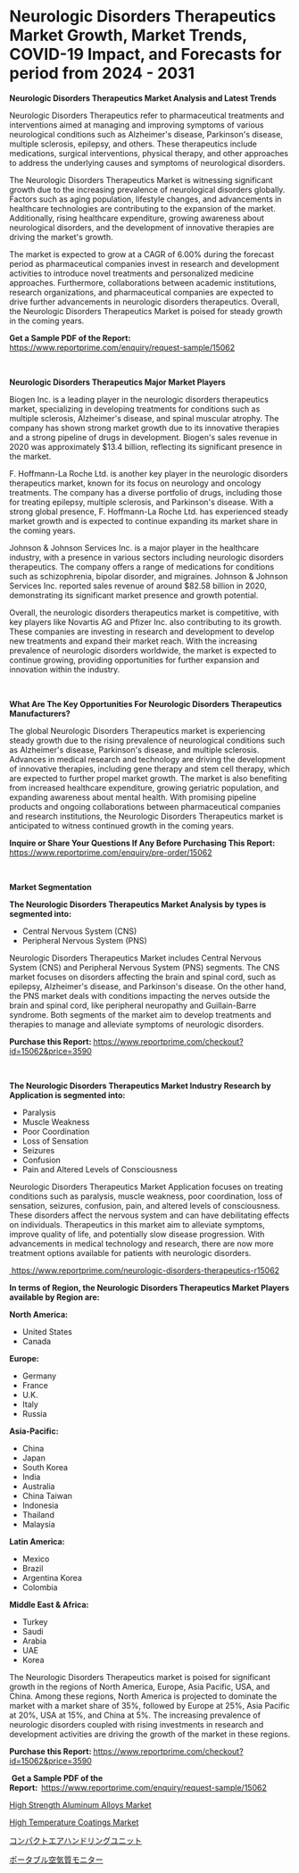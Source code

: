 <p><h1>Neurologic Disorders Therapeutics Market Growth, Market Trends, COVID-19 Impact, and Forecasts for period from 2024 - 2031</h1></p><p><strong>Neurologic Disorders Therapeutics Market Analysis and Latest Trends</strong></p>
<p><p>Neurologic Disorders Therapeutics refer to pharmaceutical treatments and interventions aimed at managing and improving symptoms of various neurological conditions such as Alzheimer's disease, Parkinson's disease, multiple sclerosis, epilepsy, and others. These therapeutics include medications, surgical interventions, physical therapy, and other approaches to address the underlying causes and symptoms of neurological disorders.</p><p>The Neurologic Disorders Therapeutics Market is witnessing significant growth due to the increasing prevalence of neurological disorders globally. Factors such as aging population, lifestyle changes, and advancements in healthcare technologies are contributing to the expansion of the market. Additionally, rising healthcare expenditure, growing awareness about neurological disorders, and the development of innovative therapies are driving the market's growth.</p><p>The market is expected to grow at a CAGR of 6.00% during the forecast period as pharmaceutical companies invest in research and development activities to introduce novel treatments and personalized medicine approaches. Furthermore, collaborations between academic institutions, research organizations, and pharmaceutical companies are expected to drive further advancements in neurologic disorders therapeutics. Overall, the Neurologic Disorders Therapeutics Market is poised for steady growth in the coming years.</p></p>
<p><strong>Get a Sample PDF of the Report:&nbsp;</strong> <a href="https://www.reportprime.com/enquiry/request-sample/15062">https://www.reportprime.com/enquiry/request-sample/15062</a></p>
<p>&nbsp;</p>
<p><strong>Neurologic Disorders Therapeutics Major Market Players</strong></p>
<p><p>Biogen Inc. is a leading player in the neurologic disorders therapeutics market, specializing in developing treatments for conditions such as multiple sclerosis, Alzheimer's disease, and spinal muscular atrophy. The company has shown strong market growth due to its innovative therapies and a strong pipeline of drugs in development. Biogen's sales revenue in 2020 was approximately $13.4 billion, reflecting its significant presence in the market.</p><p>F. Hoffmann-La Roche Ltd. is another key player in the neurologic disorders therapeutics market, known for its focus on neurology and oncology treatments. The company has a diverse portfolio of drugs, including those for treating epilepsy, multiple sclerosis, and Parkinson's disease. With a strong global presence, F. Hoffmann-La Roche Ltd. has experienced steady market growth and is expected to continue expanding its market share in the coming years.</p><p>Johnson & Johnson Services Inc. is a major player in the healthcare industry, with a presence in various sectors including neurologic disorders therapeutics. The company offers a range of medications for conditions such as schizophrenia, bipolar disorder, and migraines. Johnson & Johnson Services Inc. reported sales revenue of around $82.58 billion in 2020, demonstrating its significant market presence and growth potential.</p><p>Overall, the neurologic disorders therapeutics market is competitive, with key players like Novartis AG and Pfizer Inc. also contributing to its growth. These companies are investing in research and development to develop new treatments and expand their market reach. With the increasing prevalence of neurologic disorders worldwide, the market is expected to continue growing, providing opportunities for further expansion and innovation within the industry.</p></p>
<p>&nbsp;</p>
<p><strong>What Are The Key Opportunities For Neurologic Disorders Therapeutics Manufacturers?</strong></p>
<p><p>The global Neurologic Disorders Therapeutics market is experiencing steady growth due to the rising prevalence of neurological conditions such as Alzheimer's disease, Parkinson's disease, and multiple sclerosis. Advances in medical research and technology are driving the development of innovative therapies, including gene therapy and stem cell therapy, which are expected to further propel market growth. The market is also benefiting from increased healthcare expenditure, growing geriatric population, and expanding awareness about mental health. With promising pipeline products and ongoing collaborations between pharmaceutical companies and research institutions, the Neurologic Disorders Therapeutics market is anticipated to witness continued growth in the coming years.</p></p>
<p><strong>Inquire or Share Your Questions If Any Before Purchasing This Report:</strong> <a href="https://www.reportprime.com/enquiry/pre-order/15062">https://www.reportprime.com/enquiry/pre-order/15062</a></p>
<p>&nbsp;</p>
<p><strong>Market Segmentation</strong></p>
<p><strong>The Neurologic Disorders Therapeutics Market Analysis by types is segmented into:</strong></p>
<p><ul><li>Central Nervous System (CNS)</li><li>Peripheral Nervous System (PNS)</li></ul></p>
<p><p>Neurologic Disorders Therapeutics Market includes Central Nervous System (CNS) and Peripheral Nervous System (PNS) segments. The CNS market focuses on disorders affecting the brain and spinal cord, such as epilepsy, Alzheimer's disease, and Parkinson's disease. On the other hand, the PNS market deals with conditions impacting the nerves outside the brain and spinal cord, like peripheral neuropathy and Guillain-Barre syndrome. Both segments of the market aim to develop treatments and therapies to manage and alleviate symptoms of neurologic disorders.</p></p>
<p><strong>Purchase this Report:&nbsp;</strong><a href="https://www.reportprime.com/checkout?id=15062&price=3590">https://www.reportprime.com/checkout?id=15062&price=3590</a></p>
<p>&nbsp;</p>
<p><strong>The Neurologic Disorders Therapeutics Market Industry Research by Application is segmented into:</strong></p>
<p><ul><li>Paralysis</li><li>Muscle Weakness</li><li>Poor Coordination</li><li>Loss of Sensation</li><li>Seizures</li><li>Confusion</li><li>Pain and Altered Levels of Consciousness</li></ul></p>
<p><p>Neurologic Disorders Therapeutics Market Application focuses on treating conditions such as paralysis, muscle weakness, poor coordination, loss of sensation, seizures, confusion, pain, and altered levels of consciousness. These disorders affect the nervous system and can have debilitating effects on individuals. Therapeutics in this market aim to alleviate symptoms, improve quality of life, and potentially slow disease progression. With advancements in medical technology and research, there are now more treatment options available for patients with neurologic disorders.</p></p>
<p><a href="https://www.reportprime.com/neurologic-disorders-therapeutics-r15062">&nbsp;https://www.reportprime.com/neurologic-disorders-therapeutics-r15062</a></p>
<p><strong>In terms of Region, the Neurologic Disorders Therapeutics Market Players available by Region are:</strong></p>
<p>
    <p> <strong> North America: </strong>
        <ul>
            <li>United States</li>
            <li>Canada</li>
        </ul>
        </p> 
    <p> <strong> Europe: </strong>
        <ul>
            <li>Germany</li>
            <li>France</li>
            <li>U.K.</li>
            <li>Italy</li>
            <li>Russia</li>
        </ul>
        </p> 
    <p> <strong> Asia-Pacific: </strong>
        <ul>
            <li>China</li>
            <li>Japan</li>
            <li>South Korea</li>
            <li>India</li>
            <li>Australia</li>
            <li>China Taiwan</li>
            <li>Indonesia</li>
            <li>Thailand</li>
            <li>Malaysia</li>
        </ul>
        </p> 
    <p> <strong> Latin America: </strong>
        <ul>
            <li>Mexico</li>
            <li>Brazil</li>
            <li>Argentina Korea</li>
            <li>Colombia</li>
        </ul>
        </p> 
    <p> <strong> Middle East & Africa: </strong>
        <ul>
            <li>Turkey</li>
            <li>Saudi</li>
            <li>Arabia</li>
            <li>UAE</li>
            <li>Korea</li>
        </ul>
    </p>
    </p>
<p><p>The Neurologic Disorders Therapeutics market is poised for significant growth in the regions of North America, Europe, Asia Pacific, USA, and China. Among these regions, North America is projected to dominate the market with a market share of 35%, followed by Europe at 25%, Asia Pacific at 20%, USA at 15%, and China at 5%. The increasing prevalence of neurologic disorders coupled with rising investments in research and development activities are driving the growth of the market in these regions.</p></p>
<p><strong>Purchase this Report: </strong><a href="https://www.reportprime.com/checkout?id=15062&price=3590">https://www.reportprime.com/checkout?id=15062&price=3590</a></p>
<p>&nbsp;<strong>Get a Sample PDF of the Report:&nbsp;&nbsp;</strong><a href="https://www.reportprime.com/enquiry/request-sample/15062">https://www.reportprime.com/enquiry/request-sample/15062</a></p>
<p><strong></strong></p>
<p><p><a href="https://www.linkedin.com/pulse/high-strength-aluminum-alloys-market-offer-valuable-eilye?trackingId=ZOI0gjJD92AJ%2Fo%2B9PnEg%2Fw%3D%3D">High Strength Aluminum Alloys Market</a></p><p><a href="https://www.linkedin.com/pulse/high-temperature-coatings-market-dynamics-2024-2031-also-nu4de?trackingId=%2FtixS1VCMz6%2BYmBAy8XRMA%3D%3D">High Temperature Coatings Market</a></p><p><a href="https://medium.com/@lawrencewatkins654/%E3%82%B3%E3%83%B3%E3%83%91%E3%82%AF%E3%83%88%E3%81%AA%E7%A9%BA%E6%B0%97%E5%8F%96%E3%82%8A%E6%89%B1%E3%81%84%E3%83%A6%E3%83%8B%E3%83%83%E3%83%88%E5%B8%82%E5%A0%B4-%E6%88%90%E5%8A%9F%E3%81%97%E3%81%9F%E3%83%93%E3%82%B8%E3%83%8D%E3%82%B9%E6%88%A6%E7%95%A5%E3%81%AE%E9%8D%B5-2031%E5%B9%B4%E3%81%BE%E3%81%A7%E3%81%AE%E4%BA%88%E6%B8%AC-553b2d1a7cc7">コンパクトエアハンドリングユニット</a></p><p><a href="https://medium.com/@samirmayert28/2024%E5%B9%B4%E3%81%8B%E3%82%892031%E5%B9%B4%E3%81%BE%E3%81%A7%E3%81%AE%E6%9C%9F%E9%96%93%E3%81%AE%E3%81%9F%E3%82%81%E3%81%AB%E4%BA%88%E6%B8%AC%E3%81%95%E3%82%8C%E3%82%8B%E3%83%9D%E3%83%BC%E3%82%BF%E3%83%96%E3%83%AB%E3%82%A8%E3%82%A2%E3%82%AF%E3%82%AA%E3%83%AA%E3%83%86%E3%82%A3%E3%83%A2%E3%83%8B%E3%82%BF%E3%83%BC%E5%B8%82%E5%A0%B4%E3%81%AE%E5%88%86%E6%9E%90%E3%81%A8%E3%82%B5%E3%82%A4%E3%82%BA-cb7c40c25616">ポータブル空気質モニター</a></p></p>